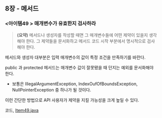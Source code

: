 ## 8장 - 메서드

### <아이템49 > 매개변수가 유효한지 검사하라

> **(요약)** 메서드나 생성자를 작성할 때면 그 매개변수들에 어떤 제약이 있을지 생각해야 한다. 그 제약들을 문서화하고 메서드 코드 시작 부분에서 명시적으로 검사해야 한다.

메서드와 생성자 대부분은 입력 매개변수의 값이 특정 조건을 만족하기를 바란다.

public 과 protected 메서드는 매개변수 값이 잘못됐을 때 던지는 예외를 문서화해야 한다.

- 보통은 IllegalArgumentException, IndexOufOfBoundsException, NullPointerException 중 하나가 될 것이다.

이런 간단한 방법으로 API 사용자가 제약을 지킬 가능성을 크게 높일 수 있다.

코드, [Item49.java](https://github.com/ziippy/EffectiveJava/blob/master/src/chapter8/item49/Item49.java)
